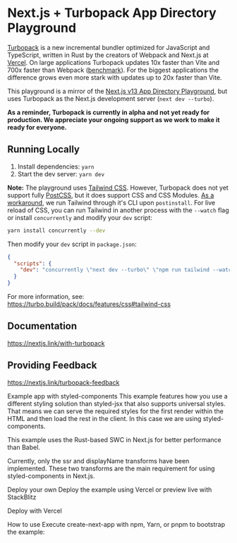 
# Next.js + Turbopack App Directory Playground

[Turbopack](https://turbo.build/pack) is a new incremental bundler optimized for JavaScript and TypeScript, written in Rust by the creators of Webpack and Next.js at [Vercel](https://vercel.com). On large applications Turbopack updates 10x faster than Vite and 700x faster than Webpack ([benchmark](https://turbo.build/pack/pack/docs/benchmarks)). For the biggest applications the difference grows even more stark with updates up to 20x faster than Vite.

This playground is a mirror of the [Next.js v13 App Directory Playground](https://github.com/vercel/app-playground), but uses Turbopack as the Next.js development server (`next dev --turbo`).

**As a reminder, Turbopack is currently in alpha and not yet ready for production. We appreciate your ongoing support as we work to make it ready for everyone.**

## Running Locally

1. Install dependencies: `yarn`
1. Start the dev server: `yarn dev`

**Note:** The playground uses [Tailwind CSS](https://tailwindcss.com). However, Turbopack does not yet support fully [PostCSS](https://turbo.build/pack/docs/features/css#postcss), but it does support CSS and CSS Modules. [As a workaround](https://turbo.build/pack/docs/features/css#tailwind-css), we run Tailwind through it's CLI upon `postinstall`. For live reload of CSS, you can run Tailwind in another process with the `--watch` flag or install `concurrently` and modify your `dev` script:

```sh
yarn install concurrently --dev
```

Then modify your `dev` script in `package.json`:

```json
{
  "scripts": {
    "dev": "concurrently \"next dev --turbo\" \"npm run tailwind --watch\""
  }
}
```

For more information, see: https://turbo.build/pack/docs/features/css#tailwind-css

## Documentation

https://nextjs.link/with-turbopack

## Providing Feedback

https://nextjs.link/turbopack-feedback



Example app with styled-components
This example features how you use a different styling solution than styled-jsx that also supports universal styles. That means we can serve the required styles for the first render within the HTML and then load the rest in the client. In this case we are using styled-components.

This example uses the Rust-based SWC in Next.js for better performance than Babel.

Currently, only the ssr and displayName transforms have been implemented. These two transforms are the main requirement for using styled-components in Next.js.

Deploy your own
Deploy the example using Vercel or preview live with StackBlitz

Deploy with Vercel

How to use
Execute create-next-app with npm, Yarn, or pnpm to bootstrap the example:
